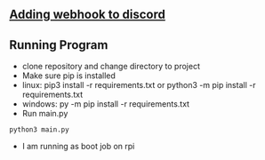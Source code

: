 ## [Adding webhook to discord](https://support.discord.com/hc/en-us/articles/228383668-Intro-to-Webhooks)

## Running Program
+ clone repository and change directory to project
+ Make sure pip is installed
+ linux: pip3 install -r requirements.txt or python3 -m pip install -r requirements.txt
+ windows: py -m pip install -r requirements.txt
+ Run main.py
```
python3 main.py
```
+ I am running as boot job on rpi
